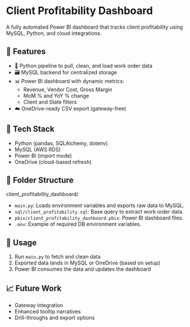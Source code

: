 # Client Profitability Dashboard
A fully automated Power BI dashboard that tracks client profitability using MySQL, Python, and cloud integrations.

## 📌 Features
- 🐍 Python pipeline to pull, clean, and load work order data
- 🗃️ MySQL backend for centralized storage
- 📊 Power BI dashboard with dynamic metrics:
  - Revenue, Vendor Cost, Gross Margin
  - MoM % and YoY % change
  - Client and State filters
- ☁️ OneDrive-ready CSV export (gateway-free)

## 🔧 Tech Stack
- Python (pandas, SQLAlchemy, dotenv)
- MySQL (AWS RDS)
- Power BI (import mode)
- OneDrive (cloud-based refresh)

## 📂 Folder Structure
client_profitability_dashboard/
- `main.py`: Loads environment variables and exports raw data to MySQL.
- `sql/client_profitability.sql`: Base query to extract work order data.
- `pbix/client_profitability_dashboard.pbix`: Power BI dashboard files.
- `.env`: Example of required DB environment variables.

## 🚀 Usage
1. Run `main.py` to fetch and clean data
2. Exported data lands in MySQL or OneDrive (based on setup)
3. Power BI consumes the data and updates the dashboard

## 📈 Future Work
- Gateway integration
- Enhanced tooltip narratives
- Drill-throughs and export options